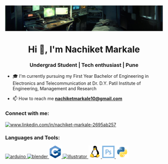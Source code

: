 ![logo](https://github.com/nachiket2048/nachiket2048/blob/main/bannergithub1.jpeg)

<!--<img align="right" alt="coding" width="400" src = "https://i.pinimg.com/originals/a0/d5/81/a0d581666d26dd9c66bf8ed395cba948.gif"> -->

<h1 align="center">Hi 👋, I'm Nachiket Markale</h1>
<h3 align="center">Undergrad Student | Tech enthusiast | Pune</h3>

- 🎓 I'm currently pursuing my First Year Bachelor of Engineering in Electronics and Telecommunication 
at Dr. D.Y. Patil Institute of Engineering, Management and Research

- 📫 How to reach me **nachiketmarkale10@gmail.com**

<h3 align="left">Connect with me:</h3>
<p align="left">
<a href="https://linkedin.com/in/nachiket-markale-2695ab257" target="blank"><img align="center" src="https://raw.githubusercontent.com/rahuldkjain/github-profile-readme-generator/master/src/images/icons/Social/linked-in-alt.svg" alt="www.linkedin.com/in/nachiket-markale-2695ab257" height="30" width="40" /></a>
</p>

<h3 align="left">Languages and Tools:</h3>
<p align="left"> <a href="https://www.arduino.cc/" target="_blank" rel="noreferrer"> <img src="https://cdn.worldvectorlogo.com/logos/arduino-1.svg" alt="arduino" width="40" height="40"/> </a> <a href="https://www.blender.org/" target="_blank" rel="noreferrer"> <img src="https://download.blender.org/branding/community/blender_community_badge_white.svg" alt="blender" width="40" height="40"/> </a> <a href="https://www.w3schools.com/cpp/" target="_blank" rel="noreferrer"> <img src="https://raw.githubusercontent.com/devicons/devicon/master/icons/cplusplus/cplusplus-original.svg" alt="cplusplus" width="40" height="40"/> </a> <a href="https://www.adobe.com/in/products/illustrator.html" target="_blank" rel="noreferrer"> <img src="https://www.vectorlogo.zone/logos/adobe_illustrator/adobe_illustrator-icon.svg" alt="illustrator" width="40" height="40"/> </a> <a href="https://www.linux.org/" target="_blank" rel="noreferrer"> <img src="https://raw.githubusercontent.com/devicons/devicon/master/icons/linux/linux-original.svg" alt="linux" width="40" height="40"/> </a> <a href="https://www.photoshop.com/en" target="_blank" rel="noreferrer"> <img src="https://raw.githubusercontent.com/devicons/devicon/master/icons/photoshop/photoshop-line.svg" alt="photoshop" width="40" height="40"/> </a> <a href="https://www.python.org" target="_blank" rel="noreferrer"> <img src="https://raw.githubusercontent.com/devicons/devicon/master/icons/python/python-original.svg" alt="python" width="40" height="40"/> </a> </p>
